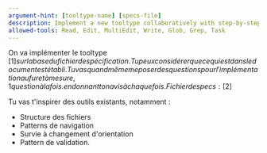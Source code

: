 ```yaml
---
argument-hint: [tooltype-name] [specs-file]
description: Implement a new tooltype collaboratively with step-by-step questions
allowed-tools: Read, Edit, MultiEdit, Write, Glob, Grep, Task
---
```


On va implémenter le tooltype [$1] sur la base du fichier de spécification. Tu peux considérer que ce qui est dans le document est établi. Tu vas quand même me poser des questions pour l'implémentation au fur et à mesure, 1 question à la fois. en donnant ton avis à chaque fois. Fichier de specs : [$2]

Tu vas t'inspirer des outils existants, notamment : 
- Structure des fichiers
- Patterns de navigation 
- Survie à changement d'orientation
- Pattern de validation.
